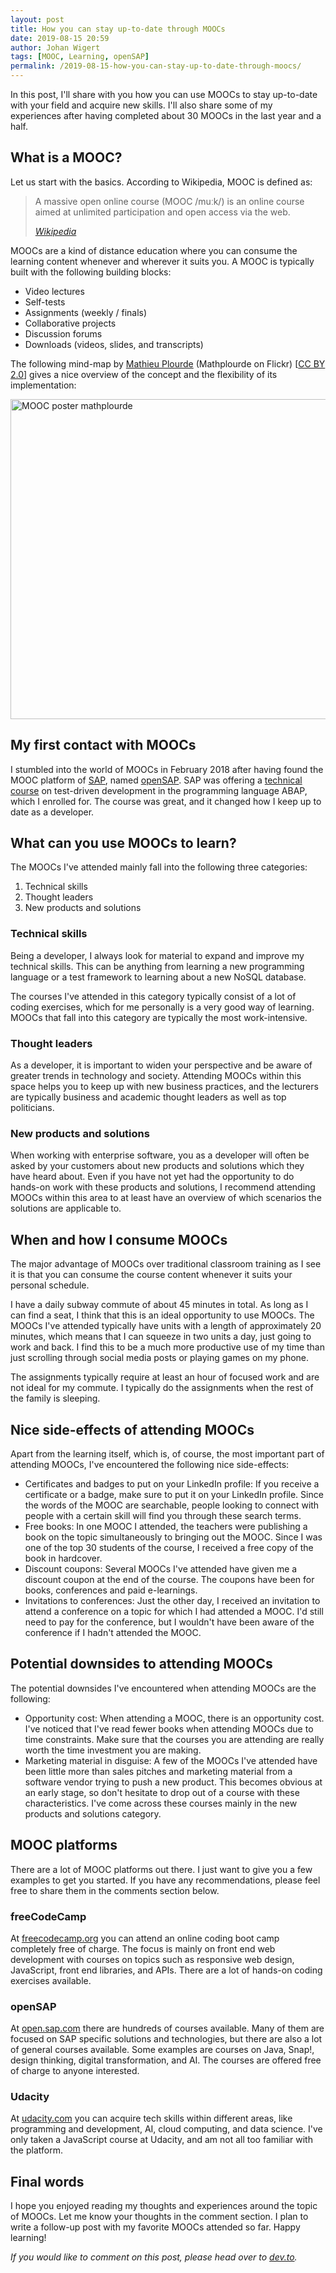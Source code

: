 ```yaml
---
layout: post
title: How you can stay up-to-date through MOOCs
date: 2019-08-15 20:59
author: Johan Wigert
tags: [MOOC, Learning, openSAP]
permalink: /2019-08-15-how-you-can-stay-up-to-date-through-moocs/
---
```

<!-- wp:paragraph -->
<p>In this post, I'll share with you how you can use MOOCs to stay up-to-date with your field and acquire new skills. I'll also share some of my experiences after having completed about 30 MOOCs in the last year and a half.</p>
<!-- /wp:paragraph -->
<!--more-->
<!-- wp:heading -->
<h2>What is a MOOC?</h2>
<!-- /wp:heading -->

<!-- wp:paragraph -->
<p>Let us start with the basics. According to Wikipedia, MOOC is defined as:</p>
<!-- /wp:paragraph -->

<!-- wp:quote -->
<blockquote class="wp-block-quote"><p>A massive open online course (MOOC /muːk/) is an online course aimed at unlimited participation and open access via the web.</p><cite><a href="https://en.wikipedia.org/wiki/Massive_open_online_course">Wikipedia</a></cite></blockquote>
<!-- /wp:quote -->

<!-- wp:paragraph -->
<p>MOOCs are a kind of distance education where you can consume the learning content whenever and wherever it suits you. A MOOC is typically built with the following building blocks:</p>
<!-- /wp:paragraph -->

<!-- wp:list -->
<ul><li>Video lectures</li><li>Self-tests</li><li>Assignments (weekly / finals)</li><li>Collaborative projects</li><li>Discussion forums</li><li>Downloads (videos, slides, and transcripts)</li></ul>
<!-- /wp:list -->

<!-- wp:paragraph -->
<p>The following mind-map by <a href="https://commons.wikimedia.org/wiki/File:MOOC_poster_mathplourde.png">Mathieu Plourde</a> (Mathplourde on Flickr) [<a href="https://creativecommons.org/licenses/by/2.0">CC BY 2.0</a>] gives a nice overview of the concept and the flexibility of its implementation:</p>
<!-- /wp:paragraph -->

<!-- wp:paragraph -->
<p><a title="Mathieu Plourde (Mathplourde on Flickr) [CC BY 2.0 (https://creativecommons.org/licenses/by/2.0)], via Wikimedia Commons" href="https://commons.wikimedia.org/wiki/File:MOOC_poster_mathplourde.png"><img width="512" alt="MOOC poster mathplourde" src="https://upload.wikimedia.org/wikipedia/commons/thumb/8/87/MOOC_poster_mathplourde.png/512px-MOOC_poster_mathplourde.png"></a></p>
<!-- /wp:paragraph -->

<!-- wp:heading -->
<h2>My first contact with MOOCs</h2>
<!-- /wp:heading -->

<!-- wp:paragraph -->
<p>I stumbled into the world of MOOCs in February 2018 after having found the MOOC platform of <a href="https://www.sap.com/">SAP</a>, named <a href="https://open.sap.com/">openSAP</a>. SAP was offering a <a href="https://open.sap.com/courses/wtc1/">technical course</a> on test-driven development in the programming language ABAP, which I enrolled for. The course was great, and it changed how I keep up to date as a developer.</p>
<!-- /wp:paragraph -->

<!-- wp:heading -->
<h2>What can you use MOOCs to learn?</h2>
<!-- /wp:heading -->

<!-- wp:paragraph -->
<p>The MOOCs I've attended mainly fall into the following three categories:</p>
<!-- /wp:paragraph -->

<!-- wp:list {"ordered":true} -->
<ol><li>Technical skills</li><li>Thought leaders</li><li>New products and solutions</li></ol>
<!-- /wp:list -->

<!-- wp:heading {"level":3} -->
<h3>Technical skills</h3>
<!-- /wp:heading -->

<!-- wp:paragraph -->
<p>Being a developer, I always look for material to expand and improve my technical skills. This can be anything from learning a new programming language or a test framework to learning about a new NoSQL database.</p>
<!-- /wp:paragraph -->

<!-- wp:paragraph -->
<p>The courses I've attended in this category typically consist of a lot of coding exercises, which for me personally is a very good way of learning. MOOCs that fall into this category are typically the most work-intensive.</p>
<!-- /wp:paragraph -->

<!-- wp:heading {"level":3} -->
<h3>Thought leaders</h3>
<!-- /wp:heading -->

<!-- wp:paragraph -->
<p>As a developer, it is important to widen your perspective and be aware of greater trends in technology and society. Attending MOOCs within this space helps you to keep up with new business practices, and the lecturers are typically business and academic thought leaders as well as top politicians.</p>
<!-- /wp:paragraph -->

<!-- wp:heading {"level":3} -->
<h3>New products and solutions</h3>
<!-- /wp:heading -->

<!-- wp:paragraph -->
<p>When working with enterprise software, you as a developer will often be asked by your customers about new products and solutions which they have heard about. Even if you have not yet had the opportunity to do hands-on work with these products and solutions, I recommend attending MOOCs within this area to at least have an overview of which scenarios the solutions are applicable to.</p>
<!-- /wp:paragraph -->

<!-- wp:heading -->
<h2>When and how I consume MOOCs</h2>
<!-- /wp:heading -->

<!-- wp:paragraph -->
<p>The major advantage of MOOCs over traditional classroom training as I see it is that you can consume the course content whenever it suits your personal schedule.</p>
<!-- /wp:paragraph -->

<!-- wp:paragraph -->
<p>I have a daily subway commute of about 45 minutes in total. As long as I can find a seat, I think that this is an ideal opportunity to use MOOCs. The MOOCs I've attended typically have units with a length of approximately 20 minutes, which means that I can squeeze in two units a day, just going to work and back. I find this to be a much more productive use of my time than just scrolling through social media posts or playing games on my phone.</p>
<!-- /wp:paragraph -->

<!-- wp:paragraph -->
<p>The assignments typically require at least an hour of focused work and are not ideal for my commute. I typically do the assignments when the rest of the family is sleeping.</p>
<!-- /wp:paragraph -->

<!-- wp:heading -->
<h2>Nice side-effects of attending MOOCs</h2>
<!-- /wp:heading -->

<!-- wp:paragraph -->
<p>Apart from the learning itself, which is, of course, the most important part of attending MOOCs, I've encountered the following nice side-effects:</p>
<!-- /wp:paragraph -->

<!-- wp:list -->
<ul><li>Certificates and badges to put on your LinkedIn profile: If you receive a certificate or a badge, make sure to put it on your LinkedIn profile. Since the words of the MOOC are searchable, people looking to connect with people with a certain skill will find you through these search terms.</li><li>Free books: In one MOOC I attended, the teachers were publishing a book on the topic simultaneously to bringing out the MOOC. Since I was one of the top 30 students of the course, I received a free copy of the book in hardcover.</li><li>Discount coupons: Several MOOCs I've attended have given me a discount coupon at the end of the course. The coupons have been for books, conferences and paid e-learnings.</li><li>Invitations to conferences: Just the other day, I received an invitation to attend a conference on a topic for which I had attended a MOOC. I'd still need to pay for the conference, but I wouldn't have been aware of the conference if I hadn't attended the MOOC.</li></ul>
<!-- /wp:list -->

<!-- wp:heading -->
<h2>Potential downsides to attending MOOCs</h2>
<!-- /wp:heading -->

<!-- wp:paragraph -->
<p>The potential downsides I've encountered when attending MOOCs are the following:</p>
<!-- /wp:paragraph -->

<!-- wp:list -->
<ul><li>Opportunity cost: When attending a MOOC, there is an opportunity cost. I've noticed that I've read fewer books when attending MOOCs due to time constraints. Make sure that the courses you are attending are really worth the time investment you are making.</li><li>Marketing material in disguise: A few of the MOOCs I've attended have been little more than sales pitches and marketing material from a software vendor trying to push a new product. This becomes obvious at an early stage, so don't hesitate to drop out of a course with these characteristics. I've come across these courses mainly in the new products and solutions category.</li></ul>
<!-- /wp:list -->

<!-- wp:heading -->
<h2>MOOC platforms</h2>
<!-- /wp:heading -->

<!-- wp:paragraph -->
<p>There are a lot of MOOC platforms out there. I just want to give you a few examples to get you started. If you have any recommendations, please feel free to share them in the comments section below.</p>
<!-- /wp:paragraph -->

<!-- wp:heading {"level":3} -->
<h3>freeCodeCamp</h3>
<!-- /wp:heading -->

<!-- wp:paragraph -->
<p>At <a href="https://www.freecodecamp.org/">freecodecamp.org</a> you can attend an online coding boot camp completely free of charge. The focus is mainly on front end web development with courses on topics such as responsive web design, JavaScript, front end libraries, and APIs. There are a lot of hands-on coding exercises available.</p>
<!-- /wp:paragraph -->

<!-- wp:heading {"level":3} -->
<h3>openSAP</h3>
<!-- /wp:heading -->

<!-- wp:paragraph -->
<p>At <a href="https://open.sap.com/">open.sap.com</a> there are hundreds of courses available. Many of them are focused on SAP specific solutions and technologies, but there are also a lot of general courses available. Some examples are courses on Java, Snap!, design thinking, digital transformation, and AI. The courses are offered free of charge to anyone interested.</p>
<!-- /wp:paragraph -->

<!-- wp:heading {"level":3} -->
<h3>Udacity</h3>
<!-- /wp:heading -->

<!-- wp:paragraph -->
<p>At <a href="https://www.udacity.com/">udacity.com</a> you can acquire tech skills within different areas, like programming and development, AI, cloud computing, and data science. I've only taken a JavaScript course at Udacity, and am not all too familiar with the platform.</p>
<!-- /wp:paragraph -->

<!-- wp:heading -->
<h2>Final words</h2>
<!-- /wp:heading -->

<!-- wp:paragraph -->
<p>I hope you enjoyed reading my thoughts and experiences around the topic of MOOCs. Let me know your thoughts in the comment section. I plan to write a follow-up post with my favorite MOOCs attended so far. Happy learning! </p>
<!-- /wp:paragraph -->

<!-- wp:paragraph -->
<p><em>If you would like to comment on this post, please head over to <a href="https://dev.to/jwigert/how-you-can-stay-up-to-date-through-moocs-4a5n">dev.to</a>.</em></p>
<!-- /wp:paragraph -->
